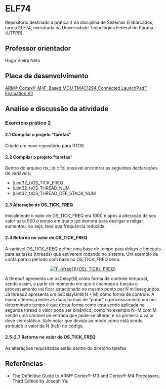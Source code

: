 # ELF74

Repositório destinado a prática 4 da disciplina de Sistemas Embarcados, turma ELF74, ministrada na Universidade Tecnológica Federal do Paraná (UTFPR). 

## Professor orientador

Hugo Vieira Neto

## Placa de desenvolvimento

[ARM® Cortex®-M4F-Based MCU TM4C1294 Connected LaunchPad™ Evaluation Kit](https://www.ti.com/tool/EK-TM4C1294XL)

## Analise e discussão da atividade
### Exercício prático 2

#### 2.1 Compilar o projeto "tarefas"

Criado um novo repositório para RTOS.

#### 2.2 Compilar o projeto "tarefas"

Dentro do arquivo rtx_lib.c foi possível encontrar as seguintes declarações de variáveis:
- (uint32_t)OS_TICK_FREQ
- (uint32_t)OS_THREAD_NUM
- (uint32_t)OS_THREAD_DEF_STACK_NUM

#### 2.3 Alteração de OS_TICK_FREQ
Inicialmente o valor de OS_TICK_FREQ era 1000 e após a alteração de seu valor para 500 o tempo em que o led demora para desligar e religar aumentou, ou seja, teve sua frequência reduzida.
#### 2.4 Retorno no valor de OS_TICK_FREQ
A variável OS_TICK_FREQ define uma base de tempo para delays e timeouts para as tasks (threads) que estiverem rodando no sistema. Um exemplo de conta para o período com base no  OS_TICK_FREQ seria:
<p xml align="center">
<a href="https://www.codecogs.com/eqnedit.php?latex=T&space;=\frac{1}{OS\,&space;TICK\,&space;FREQ}" target="_blank"><img src="https://latex.codecogs.com/gif.latex?T&space;=\frac{1}{OS\,&space;TICK\,&space;FREQ}" title="T =\frac{1}{OS\; TICK\; FREQ}" /></a>
</p>
A thread1 apresenta um osDelay(N) como forma de controle temporal, sendo assim, a partir do momento em que é chamada a função o processamento vai ficar estacionado no mesmo ponto por N milissegundos.
Já thread2 apresenta um osDelayUntil(N + M) como forma de controle. A maior diferença entre as duas formas de "parar" o processamento um um determinado tempo é que desta forma como esta sendo aplicada na segunda thread o valor pode ser dinâmico, como no exemplo N+M com M sendo uma variável de entrada que pode-se alterar, e na primeira o valor deve ser estático. Vale notar que devido ao modo como está sendo atribuído o valor de N (tick) no código.

####  2.5-2.7 Retorno no valor de OS_TICK_FREQ
As alterações requisitadas estão dentro do diretório tarefas

## Referências
- The Definitive Guide to ARM® Cortex®-M3 and Cortex®-M4 Processors, Third Edition by Joseph Yiu